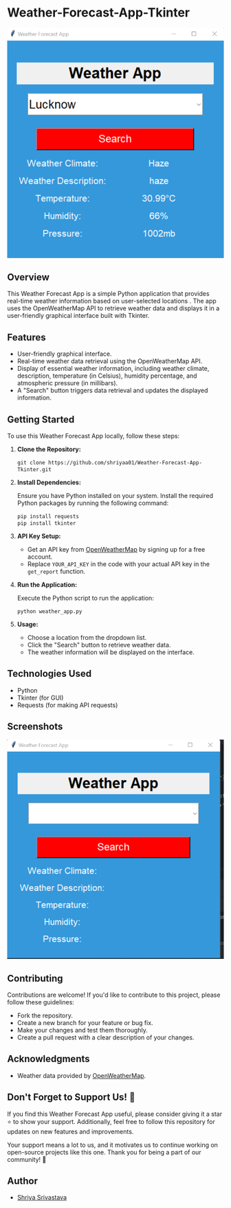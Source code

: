 # Weather-Forecast-App-Tkinter

![Weather App Screenshot](img1.png)

## Overview

This Weather Forecast App is a simple Python application that provides real-time weather information based on user-selected locations . The app uses the OpenWeatherMap API to retrieve weather data and displays it in a user-friendly graphical interface built with Tkinter.

## Features

- User-friendly graphical interface.
- Real-time weather data retrieval using the OpenWeatherMap API.
- Display of essential weather information, including weather climate, description, temperature (in Celsius), humidity percentage, and atmospheric pressure (in millibars).
- A "Search" button triggers data retrieval and updates the displayed information.

## Getting Started

To use this Weather Forecast App locally, follow these steps:

1. **Clone the Repository:**

   ```
   git clone https://github.com/shriyaa01/Weather-Forecast-App-Tkinter.git
   ```

2. **Install Dependencies:**

   Ensure you have Python installed on your system. Install the required Python packages by running the following command:

   ```
   pip install requests
   pip install tkinter
   ```

3. **API Key Setup:**

   - Get an API key from [OpenWeatherMap](https://openweathermap.org/api) by signing up for a free account.
   - Replace `YOUR_API_KEY` in the code with your actual API key in the `get_report` function.

4. **Run the Application:**

   Execute the Python script to run the application:

   ```
   python weather_app.py
   ```

5. **Usage:**

   - Choose a location from the dropdown list.
   - Click the "Search" button to retrieve weather data.
   - The weather information will be displayed on the interface.

## Technologies Used

- Python
- Tkinter (for GUI)
- Requests (for making API requests)

## Screenshots

![Weather App Screenshot](img2.png)

## Contributing

Contributions are welcome! If you'd like to contribute to this project, please follow these guidelines:

- Fork the repository.
- Create a new branch for your feature or bug fix.
- Make your changes and test them thoroughly.
- Create a pull request with a clear description of your changes.


## Acknowledgments

- Weather data provided by [OpenWeatherMap](https://openweathermap.org/).

## Don't Forget to Support Us! 🌟

If you find this Weather Forecast App useful, please consider giving it a star ⭐ to show your support. Additionally, feel free to follow this repository for updates on new features and improvements.

Your support means a lot to us, and it motivates us to continue working on open-source projects like this one. Thank you for being a part of our community! 🙏

## Author

- [Shriya Srivastava](https://github.com/shriyaa01)

  
